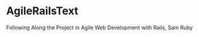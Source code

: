 AgileRailsText
==============

Following Along the Project in Agile Web Development with Rails, Sam Ruby
